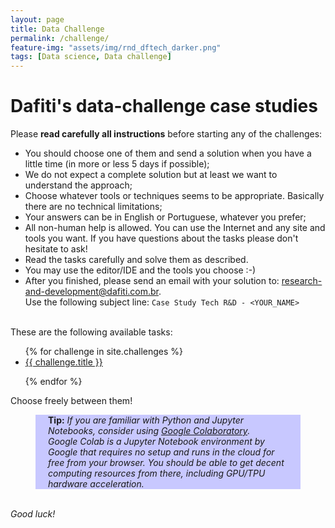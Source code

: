 ```yaml
---
layout: page
title: Data Challenge
permalink: /challenge/
feature-img: "assets/img/rnd_dftech_darker.png"
tags: [Data science, Data challenge]
---
```


# Dafiti's data-challenge case studies

Please **read carefully all instructions** before starting any of the challenges:

* You should choose one of them and send a solution when you have a little time (in more or less 5 days if possible);
* We do not expect a complete solution but at least we want to understand the approach;
* Choose whatever tools or techniques seems to be appropriate. Basically there are no technical limitations;
* Your answers can be in English or Portuguese, whatever you prefer;
* All non-human help is allowed. You can use the Internet and any site and tools you want. If you have questions about the tasks please don't hesitate to ask!
* Read the tasks carefully and solve them as described.
* You may use the editor/IDE and the tools you choose :-)
* After you finished, please send an email with your solution to: [research-and-development@dafiti.com.br](mailto:research-and-development@dafiti.com.br).<br>Use the following subject line: ```Case Study Tech R&D - <YOUR_NAME>```

<br>
These are the following available tasks:


<ul style="list-style-type:disc;">
{% for challenge in site.challenges %}
  
  <li><a href="{{ site.url }}{{ site.baseurl }}{{ challenge.permalink }}">{{ challenge.title }}</a></li>
  
{% endfor %}
</ul>

Choose freely between them!

<div style="background-color:rgba(200, 200, 255, 1); text-align:left; vertical-align: middle; padding:0px 20px;margin-left:40px;margin-right:40px">
<b>Tip:</b> <i>If you are familiar with Python and Jupyter Notebooks, consider using <a href="https://colab.research.google.com/">Google Colaboratory</a>.<br>Google Colab is a Jupyter Notebook environment by Google that requires no setup and runs in the cloud for free from your browser. You should be able to get decent computing resources from there, including GPU/TPU hardware acceleration.
</i>
</div>

<br>

*Good luck!*
